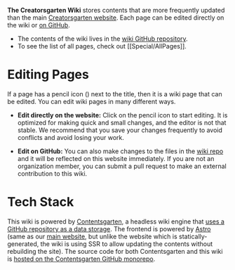 **The Creatorsgarten Wiki** stores contents that are more frequently updated than the main [Creatorsgarten website][main-site]. Each page can be edited directly on the wiki or [on GitHub][repo].

- The contents of the wiki lives in the [wiki GitHub repository][repo].
- To see the list of all pages, check out [[Special/AllPages]].

[main-site]: https://creatorsgarten.org/
[repo]: https://github.com/creatorsgarten/wiki

# Editing Pages

If a page has a pencil icon (<iconify-icon icon="mdi:lead-pencil"></iconify-icon>) next to the title, then it is a wiki page that can be edited. You can edit wiki pages in many different ways.

- **Edit directly on the website:** Click on the pencil icon to start editing. It is optimized for making quick and small changes, and the editor is not that stable. We recommend that you save your changes frequently to avoid conflicts and avoid losing your work.

- **Edit on GitHub:** You can also make changes to the files in the [wiki repo][repo] and it will be reflected on this website immediately. If you are not an organization member, you can submit a pull request to make an external contribution to this wiki.

# Tech Stack

This wiki is powered by [Contentsgarten](https://contentsgarten.netlify.app/wiki/MainPage), a headless wiki engine that [uses a GitHub repository as a data storage][repo]. The frontend is powered by [Astro](https://astro.build/) (same as our [main website][main-site], but unlike the website which is statically-generated, the wiki is using SSR to allow updating the contents without rebuilding the site). The source code for both Contentsgarten and this wiki is [hosted on the Contentsgarten GitHub monorepo](https://github.com/creatorsgarten/contentsgarten/tree/main/creatorsgarten).
